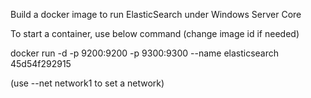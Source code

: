 Build a docker image to run ElasticSearch under Windows Server Core

To start a container, use below command (change image id if needed)

docker run -d -p 9200:9200 -p 9300:9300 --name elasticsearch 45d54f292915

(use --net network1 to set a network)

